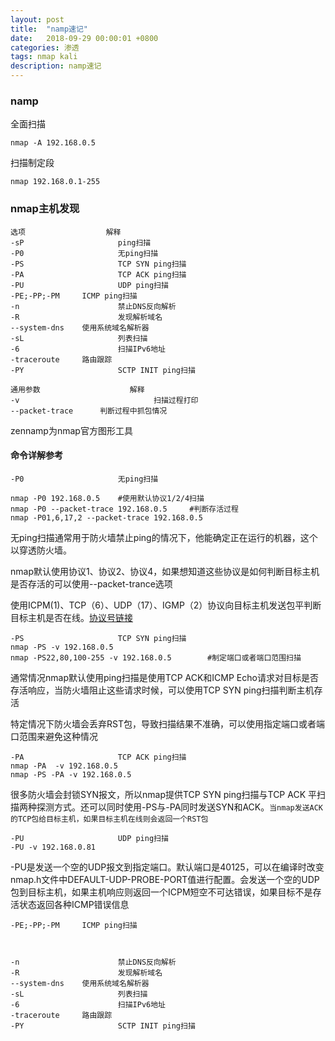 ```yaml
---
layout: post
title:  "namp速记"
date:   2018-09-29 00:00:01 +0800
categories: 渗透
tags: nmap kali
description: namp速记
---
```

### namp

全面扫描

	nmap -A 192.168.0.5

扫描制定段

	nmap 192.168.0.1-255

### nmap主机发现

	选项					解释
	-sP						ping扫描
	-P0						无ping扫描
	-PS						TCP SYN ping扫描
	-PA						TCP ACK ping扫描
	-PU						UDP ping扫描
	-PE;-PP;-PM		ICMP ping扫描
	-n						禁止DNS反向解析
	-R						发现解析域名
	--system-dns	使用系统域名解析器
	-sL						列表扫描
	-6						扫描IPv6地址
	-traceroute		路由跟踪
	-PY						SCTP INIT ping扫描

	通用参数					解释
	-v								扫描过程打印
	--packet-trace		判断过程中抓包情况

zennamp为nmap官方图形工具

#### 命令详解参考

	-P0						无ping扫描

	nmap -P0 192.168.0.5	#使用默认协议1/2/4扫描
	nmap -P0 --packet-trace 192.168.0.5		#判断存活过程
	nmap -P01,6,17,2 --packet-trace 192.168.0.5

无ping扫描通常用于防火墙禁止ping的情况下，他能确定正在运行的机器，这个以穿透防火墙。

nmap默认使用协议1、协议2、协议4，如果想知道这些协议是如何判断目标主机是否存活的可以使用--packet-trance选项

使用ICPM(1)、TCP（6）、UDP（17）、IGMP（2）协议向目标主机发送包平判断目标主机是否在线。[协议号链接](https://qfdmx.github.io/%E7%BD%91%E7%BB%9C%E5%9F%BA%E7%A1%80/2018/09/28/IP.html)

	-PS						TCP SYN ping扫描
	nmap -PS -v 192.168.0.5
	nmap -PS22,80,100-255 -v 192.168.0.5		#制定端口或者端口范围扫描

通常情况nmap默认使用ping扫描是使用TCP ACK和ICMP Echo请求对目标是否存活响应，当防火墙阻止这些请求时候，可以使用TCP SYN ping扫描判断主机存活

特定情况下防火墙会丢弃RST包，导致扫描结果不准确，可以使用指定端口或者端口范围来避免这种情况

	-PA						TCP ACK ping扫描
	nmap -PA  -v 192.168.0.5
	nmap -PS -PA -v 192.168.0.5

很多防火墙会封锁SYN报文，所以nmap提供TCP SYN ping扫描与TCP ACK 平扫描两种探测方式。还可以同时使用-PS与-PA同时发送SYN和ACK。`当nmap发送ACK的TCP包给目标主机，如果目标主机在线则会返回一个RST包`

	-PU						UDP ping扫描
	-PU -v 192.168.0.81

-PU是发送一个空的UDP报文到指定端口。默认端口是40125，可以在编译时改变nmap.h文件中DEFAULT-UDP-PROBE-PORT值进行配置。会发送一个空的UDP包到目标主机，如果主机响应则返回一个ICPM短空不可达错误，如果目标不是存活状态返回各种ICMP错误信息

	-PE;-PP;-PM		ICMP ping扫描



	-n						禁止DNS反向解析
	-R						发现解析域名
	--system-dns	使用系统域名解析器
	-sL						列表扫描
	-6						扫描IPv6地址
	-traceroute		路由跟踪
	-PY						SCTP INIT ping扫描

